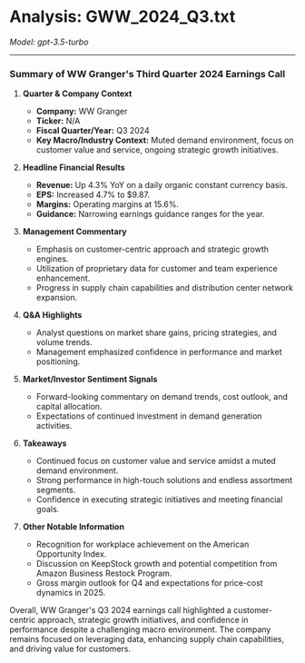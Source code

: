 # Analysis: GWW_2024_Q3.txt

*Model: gpt-3.5-turbo*

---

### Summary of WW Granger's Third Quarter 2024 Earnings Call

1. **Quarter & Company Context**
   - **Company:** WW Granger
   - **Ticker:** N/A
   - **Fiscal Quarter/Year:** Q3 2024
   - **Key Macro/Industry Context:** Muted demand environment, focus on customer value and service, ongoing strategic growth initiatives.

2. **Headline Financial Results**
   - **Revenue:** Up 4.3% YoY on a daily organic constant currency basis.
   - **EPS:** Increased 4.7% to $9.87.
   - **Margins:** Operating margins at 15.6%.
   - **Guidance:** Narrowing earnings guidance ranges for the year.

3. **Management Commentary**
   - Emphasis on customer-centric approach and strategic growth engines.
   - Utilization of proprietary data for customer and team experience enhancement.
   - Progress in supply chain capabilities and distribution center network expansion.

4. **Q&A Highlights**
   - Analyst questions on market share gains, pricing strategies, and volume trends.
   - Management emphasized confidence in performance and market positioning.

5. **Market/Investor Sentiment Signals**
   - Forward-looking commentary on demand trends, cost outlook, and capital allocation.
   - Expectations of continued investment in demand generation activities.

6. **Takeaways**
   - Continued focus on customer value and service amidst a muted demand environment.
   - Strong performance in high-touch solutions and endless assortment segments.
   - Confidence in executing strategic initiatives and meeting financial goals.

7. **Other Notable Information**
   - Recognition for workplace achievement on the American Opportunity Index.
   - Discussion on KeepStock growth and potential competition from Amazon Business Restock Program.
   - Gross margin outlook for Q4 and expectations for price-cost dynamics in 2025.

Overall, WW Granger's Q3 2024 earnings call highlighted a customer-centric approach, strategic growth initiatives, and confidence in performance despite a challenging macro environment. The company remains focused on leveraging data, enhancing supply chain capabilities, and driving value for customers.